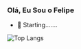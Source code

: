 ### Olá, Eu Sou o Felipe 

- 🌱 Starting.......
 
 ![Top Langs](https://github-readme-stats.vercel.app/api/top-langs/?username=felipeab-b&layout=compact&theme=tokyonight)
